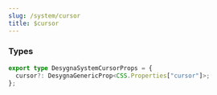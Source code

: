 ```yaml
---
slug: /system/cursor
title: $cursor
---
```


### Types

```ts
export type DesygnaSystemCursorProps = {
  cursor?: DesygnaGenericProp<CSS.Properties["cursor"]>;
};
```
